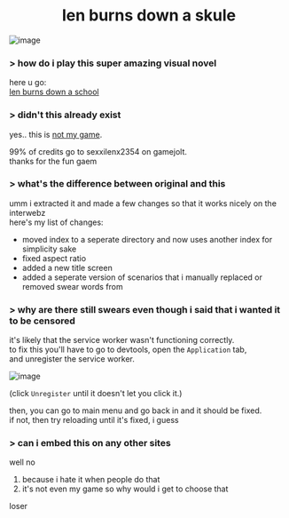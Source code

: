 <h1 align="center">
  len burns down a skule
</h1>

![image](https://user-images.githubusercontent.com/101374892/205525362-5b630ebe-4144-4c70-a0c9-c4f47a749369.png)

### > how do i play this super amazing visual novel

here u go:<br>
[len burns down a school](https://raymonable.github.io/len_burns_down_a_school/)

### > didn't this already exist

yes.. this is [not my game](https://gamejolt.com/games/len-burns-down-a-school/85517).<br>

99% of credits go to sexxilenx2354 on gamejolt.<br>
thanks for the fun gaem

### > what's the difference between original and this

umm i extracted it and made a few changes so that it works nicely on the interwebz<br>
here's my list of changes:
 - moved index to a seperate directory and now uses another index for simplicity sake
 - fixed aspect ratio
 - added a new title screen
 - added a seperate version of scenarios that i manually replaced or removed swear words from

### > why are there still swears even though i said that i wanted it to be censored

it's likely that the service worker wasn't functioning correctly.<br>
to fix this you'll have to go to devtools, open the `Application` tab,<br>
and unregister the service worker.

![image](https://user-images.githubusercontent.com/101374892/205527816-ce2eccf3-6488-4d41-ab5e-6498e5e8d560.png)

(click `Unregister` until it doesn't let you click it.)

then, you can go to main menu and go back in and it should be fixed.<br>
if not, then try reloading until it's fixed, i guess

### > can i embed this on any other sites

well no<br>
1. because i hate it when people do that
2. it's not even my game so why would i get to choose that

loser
